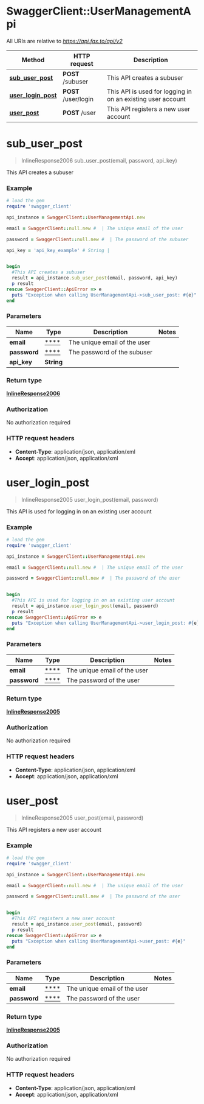 # SwaggerClient::UserManagementApi

All URIs are relative to *https://api.fax.to/api/v2*

Method | HTTP request | Description
------------- | ------------- | -------------
[**sub_user_post**](UserManagementApi.md#sub_user_post) | **POST** /subuser | This API creates a subuser
[**user_login_post**](UserManagementApi.md#user_login_post) | **POST** /user/login | This API is used for logging in on an existing user account
[**user_post**](UserManagementApi.md#user_post) | **POST** /user | This API registers a new user account


# **sub_user_post**
> InlineResponse2006 sub_user_post(email, password, api_key)

This API creates a subuser

### Example
```ruby
# load the gem
require 'swagger_client'

api_instance = SwaggerClient::UserManagementApi.new

email = SwaggerClient::null.new #  | The unique email of the user

password = SwaggerClient::null.new #  | The password of the subuser

api_key = 'api_key_example' # String | 


begin
  #This API creates a subuser
  result = api_instance.sub_user_post(email, password, api_key)
  p result
rescue SwaggerClient::ApiError => e
  puts "Exception when calling UserManagementApi->sub_user_post: #{e}"
end
```

### Parameters

Name | Type | Description  | Notes
------------- | ------------- | ------------- | -------------
 **email** | [****](.md)| The unique email of the user | 
 **password** | [****](.md)| The password of the subuser | 
 **api_key** | **String**|  | 

### Return type

[**InlineResponse2006**](InlineResponse2006.md)

### Authorization

No authorization required

### HTTP request headers

 - **Content-Type**: application/json, application/xml
 - **Accept**: application/json, application/xml



# **user_login_post**
> InlineResponse2005 user_login_post(email, password)

This API is used for logging in on an existing user account

### Example
```ruby
# load the gem
require 'swagger_client'

api_instance = SwaggerClient::UserManagementApi.new

email = SwaggerClient::null.new #  | The unique email of the user

password = SwaggerClient::null.new #  | The password of the user


begin
  #This API is used for logging in on an existing user account
  result = api_instance.user_login_post(email, password)
  p result
rescue SwaggerClient::ApiError => e
  puts "Exception when calling UserManagementApi->user_login_post: #{e}"
end
```

### Parameters

Name | Type | Description  | Notes
------------- | ------------- | ------------- | -------------
 **email** | [****](.md)| The unique email of the user | 
 **password** | [****](.md)| The password of the user | 

### Return type

[**InlineResponse2005**](InlineResponse2005.md)

### Authorization

No authorization required

### HTTP request headers

 - **Content-Type**: application/json, application/xml
 - **Accept**: application/json, application/xml



# **user_post**
> InlineResponse2005 user_post(email, password)

This API registers a new user account

### Example
```ruby
# load the gem
require 'swagger_client'

api_instance = SwaggerClient::UserManagementApi.new

email = SwaggerClient::null.new #  | The unique email of the user

password = SwaggerClient::null.new #  | The password of the user


begin
  #This API registers a new user account
  result = api_instance.user_post(email, password)
  p result
rescue SwaggerClient::ApiError => e
  puts "Exception when calling UserManagementApi->user_post: #{e}"
end
```

### Parameters

Name | Type | Description  | Notes
------------- | ------------- | ------------- | -------------
 **email** | [****](.md)| The unique email of the user | 
 **password** | [****](.md)| The password of the user | 

### Return type

[**InlineResponse2005**](InlineResponse2005.md)

### Authorization

No authorization required

### HTTP request headers

 - **Content-Type**: application/json, application/xml
 - **Accept**: application/json, application/xml




